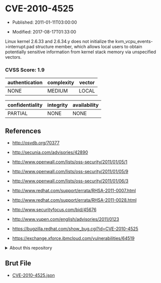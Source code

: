 # CVE-2010-4525

- Published: 2011-01-11T03:00:00

- Modified: 2017-08-17T01:33:00

Linux kernel 2.6.33 and 2.6.34.y does not initialize the kvm_vcpu_events->interrupt.pad structure member, which allows local users to obtain potentially sensitive information from kernel stack memory via unspecified vectors.

### CVSS Score: **1.9**

| authentication | complexity | vector |
| --- | --- | --- |
| NONE | MEDIUM | LOCAL |

| confidentiality | integrity | availability |
| --- | --- | --- |
| PARTIAL | NONE | NONE |

## References

* http://osvdb.org/70377

* http://secunia.com/advisories/42890

* http://www.openwall.com/lists/oss-security/2011/01/05/1

* http://www.openwall.com/lists/oss-security/2011/01/05/9

* http://www.openwall.com/lists/oss-security/2011/01/06/3

* http://www.redhat.com/support/errata/RHSA-2011-0007.html

* http://www.redhat.com/support/errata/RHSA-2011-0028.html

* http://www.securityfocus.com/bid/45676

* http://www.vupen.com/english/advisories/2011/0123

* https://bugzilla.redhat.com/show_bug.cgi?id=CVE-2010-4525

* https://exchange.xforce.ibmcloud.com/vulnerabilities/64519

<details>
<summary>About this repository</summary> 

  This repository is part of the project [Live Hack CVE](https://github.com/Live-Hack-CVE). Main website can be found [www.live-hack.org](https://www.live-hack.org) 
  
  Made by [Sn0wAlice](https://github.com/Sn0wAlice) for the people that care about security and need to have a feed of the latest CVEs. Hope you enjoy it, don't forget to star the repo and follow me on [Twitter](https://twitter.com/Sn0wAlice) and [Github](https://github.com/Sn0wAlice). And that is my [personnal website](https://www.alice-snow.me/)

  - [Home Page](https://github.com/Live-Hack-CVE)
  - [Framework](https://github.com/Live-Hack-CVE/cve-framework)
  - [CVE database](https://github.com/Live-Hack-CVE/full_database)
  - [Changelog](https://github.com/Live-Hack-CVE/Changelog)
</details>

## Brut File

* [CVE-2010-4525.json](https://raw.githubusercontent.com/Live-Hack-CVE/full_database/main/cves/2010/CVE-2010-4525.json)

